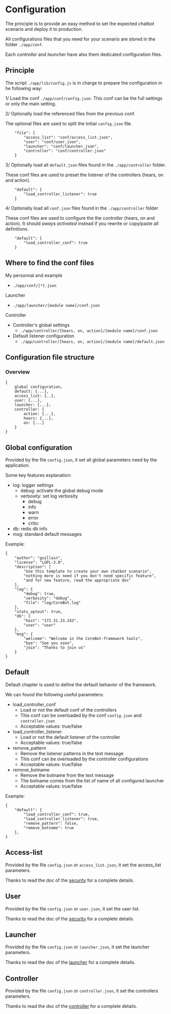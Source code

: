 # Configuration
The principle is to provide an easy method to set the expected 
chatbot scenario and deploy it to production.

All configurations files that you need for your scenario are stored in the folder `./app/conf`.

Each *controller* and *launcher* have also them dedicated configuration files.

## Principle
The script `./app/lib/config.js` is in charge to prepare the configuration in he following way:

1/ Load the conf `./app/conf/config.json`. 
This conf can be the full settings or only the main setting.  

2/ Optionally load the referenced files from the previous conf.

The optional files are used to split the initial `config.json` file.
```
    "file": {
        "access_list": "conf/access_list.json",
        "user": "conf/user.json",
        "launcher": "conf/launcher.json",
        "controller": "conf/controller.json"
    }
``` 

3/ Optionally load all `default.json` files found in the `./app/controller` folder.

These conf files are used to preset the listener of the controllers (hears, on and action).
```
    "default": {
        "load_controller_listener": true
    }
```

4/ Optionally load all `conf.json` files found in the `./app/controller` folder

These conf files are used to configure the the controller (hears, on and action).
It should *aways activated* instead if you rewrite or copy/paste all definitions.
```
    "default": {
        "load_controller_conf": true
    }
```

## Where to find the conf files
My personnal and example
- `./app/conf/[*].json`

Launcher
- `./app/launcher/[module name]/conf.json`

Controller

- Controller's global settings
  - `./app/controller/[hears, on, action]/[module name]/conf.json`
- Default listener configuration
  - `./app/controller/[hears, on, action]/[module name]/default.json`

## Configuration file structure
### Overview
```
{
    global configuration,
    default: {...},
    access_list: {..},
    user: {...},
    launcher: {...},
    controller: {
        action: {...},
        hears: {...},
        on: {...}
    }
}
```

## Global configuration
Provided by the file `config.json`, it set all global parameters need
by the application.

Some key features explanation:
- log: logger settings
    - debug: activate the global debug mode
    - verbosity: set log verbosity
        - debug
        - info
        - warn
        - error
        - critic
- db: redis db info
- msg: standard default messages

Example:
```
{
    "author": "guillain",
    "license": "LGPL-3.0",
    "description": [
        "Use this template to create your own chatbot scenario",
        "nothing more is need if you don't need specific feature",
        "and for new feature, read the appropriate doc"
    ],
    "log": {
        "debug": true,
        "verbosity": "debug",
        "file": "log/CoreBot.log"
    },
    "stats_optout": true,
    "db": {
        "host": "172.31.33.243",
        "user": "user"
    },
    "msg": {
        "welcome": "Welcome in the CoreBot-framework tools",
        "bye": "See you soon",
        "join": "Thanks to join us"
    }
}
```

## Default
Default chapter is used to define the default behavior of the framework.

We can found the following useful parameters:
- load_controller_conf
  - Load or not the default conf of the controllers 
  - This conf can be overloaded by the conf `config.json` and `controller.json`
  - Acceptable values: true/false
- load_controller_listener 
  - Load or not the default listener of the controller 
  - Acceptable values: true/false
- remove_pattern
  - Remove the listener patterns in the text message
  - This conf can be overloaded by the controller configurations 
  - Acceptable values: true/false 
- remove_botname 
  - Remove the botname from the text message
  - The botname comes from the list of name of all configured launcher
  - Acceptable values: true/false

Example:
```
{
    "default": {
        "load_controller_conf": true,
        "load_controller_listener": true,
        "remove_pattern": false,
        "remove_botname": true
    },
}
```

## Access-list
Provided by the file `config.json` or `access_list.json`, it set the
access_list parameters.

Thanks to read the doc of the [security](./doc/security.md) for a
complete details.

## User
Provided by the file `config.json` or `user.json`, it set the user list.

Thanks to read the doc of the [security](./doc/security.md) for a
complete details.

## Launcher
Provided by the file `config.json` or `launcher.json`, it set the
launcher parameters.

Thanks to read the doc of the [launcher](./doc/launcher.md) for a
complete details.

## Controller
Provided by the file `config.json` or `controller.json`, it set the
controllers parameters.

Thanks to read the doc of the [controller](./doc/controller.md) for a
complete details.


